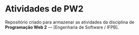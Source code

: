 # Atividades de PW2

Repositório criado para armazenar as atividades da disciplina de **Programação Web 2** — [Engenharia de Software / IFPB].